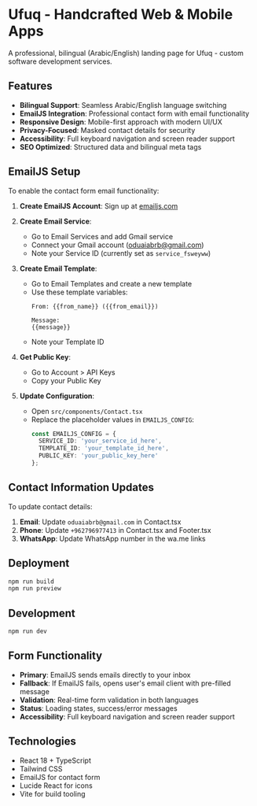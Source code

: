 # Ufuq - Handcrafted Web & Mobile Apps

A professional, bilingual (Arabic/English) landing page for Ufuq - custom software development services.

## Features

- **Bilingual Support**: Seamless Arabic/English language switching
- **EmailJS Integration**: Professional contact form with email functionality
- **Responsive Design**: Mobile-first approach with modern UI/UX
- **Privacy-Focused**: Masked contact details for security
- **Accessibility**: Full keyboard navigation and screen reader support
- **SEO Optimized**: Structured data and bilingual meta tags

## EmailJS Setup

To enable the contact form email functionality:

1. **Create EmailJS Account**: Sign up at [emailjs.com](https://www.emailjs.com/)

2. **Create Email Service**: 
   - Go to Email Services and add Gmail service
   - Connect your Gmail account (oduaiabrb@gmail.com)
   - Note your Service ID (currently set as `service_fsweyww`)

3. **Create Email Template**:
   - Go to Email Templates and create a new template
   - Use these template variables:
     ```
     From: {{from_name}} ({{from_email}})
     
     Message:
     {{message}}
     ```
   - Note your Template ID

4. **Get Public Key**:
   - Go to Account > API Keys
   - Copy your Public Key

5. **Update Configuration**:
   - Open `src/components/Contact.tsx`
   - Replace the placeholder values in `EMAILJS_CONFIG`:
     ```typescript
     const EMAILJS_CONFIG = {
       SERVICE_ID: 'your_service_id_here',
       TEMPLATE_ID: 'your_template_id_here', 
       PUBLIC_KEY: 'your_public_key_here'
     };
     ```

## Contact Information Updates

To update contact details:

1. **Email**: Update `oduaiabrb@gmail.com` in Contact.tsx
2. **Phone**: Update `+962796977413` in Contact.tsx and Footer.tsx
3. **WhatsApp**: Update WhatsApp number in the wa.me links

## Deployment

```bash
npm run build
npm run preview
```

## Development

```bash
npm run dev
```

## Form Functionality

- **Primary**: EmailJS sends emails directly to your inbox
- **Fallback**: If EmailJS fails, opens user's email client with pre-filled message
- **Validation**: Real-time form validation in both languages
- **Status**: Loading states, success/error messages
- **Accessibility**: Full keyboard navigation and screen reader support

## Technologies

- React 18 + TypeScript
- Tailwind CSS
- EmailJS for contact form
- Lucide React for icons
- Vite for build tooling